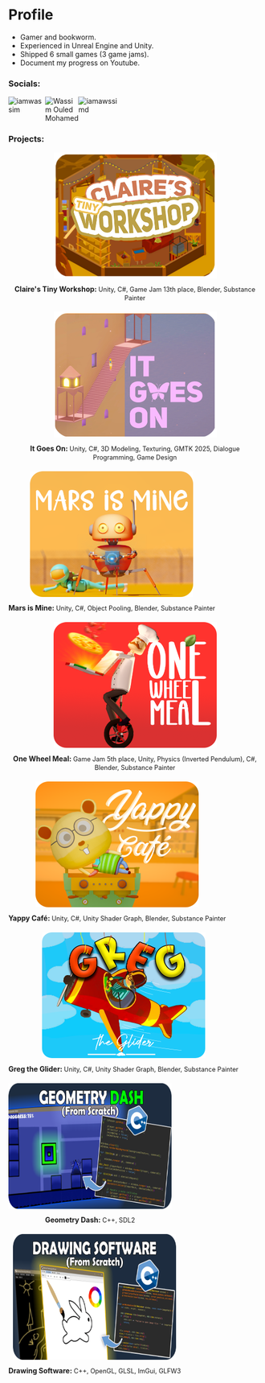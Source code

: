 # **Profile**

- Gamer and bookworm.
- Experienced in Unreal Engine and Unity.
- Shipped 6 small games (3 game jams).
- Document my progress on Youtube.

<h3 align="left">Socials:</h3>
<div style="display: flex; justify-content: space-between; width: 160px;">
  <a href="https://www.youtube.com/channel/UC2QMwZIIqTGPIH0ZSqWJ1EQ" target="_blank" style="text-decoration: none;">
    <img src="https://upload.wikimedia.org/wikipedia/commons/thumb/f/fc/YouTube_play_button_square_%282013-2017%29.svg/2048px-YouTube_play_button_square_%282013-2017%29.svg.png" alt="iamwassim" style="width: 30px; height: 30px; object-fit: contain;" />
  </a>
  <a href="https://www.linkedin.com/in/wassim-ouled-mohamed/" target="_blank" style="text-decoration: none;">
    <img src="https://upload.wikimedia.org/wikipedia/commons/thumb/8/81/LinkedIn_icon.svg/2048px-LinkedIn_icon.svg.png" alt="Wassim Ouled Mohamed" style="width: 30px; height: 30px; object-fit: contain;" />
  </a>
  <a href="mailto:wassimcontact@proton.me" target="_blank" style="text-decoration: none;">
    <img src="https://static.vecteezy.com/system/resources/previews/013/948/544/non_2x/gmail-logo-on-transparent-white-background-free-vector.jpg" alt="iamawssimd" style="width: 30px; height: 30px; object-fit: contain;" />
  </a>
  <a href="https://iamwassim.itch.io" target="_blank" style="text-decoration: none;">
    <img src="https://github.com/itchio/itch/blob/master/src/static/images/logos/itchio-textless-pink.svg" alt="Wassim Ouled Mohamed" style="width: 30px; height: 30px; object-fit: contain;" />
  </a>
</div>

<h3 align="left">Projects:</h3>
<div style="display: flex; flex-wrap: wrap; gap: 10px; text-align: center;">

  <!---->
  <div>
    <a href="https://iamwassim.itch.io/claires-tiny-workshop" target="_blank">
      <img src="https://github.com/wassimcodes/wassimcodes/blob/main/Resources/clairestinyworkshop.png" alt="Claire's Tiny Workshop" width="325" height="250" />
    </a>
    <h4 style="margin: 10px 0; font-weight: bold;">
      <a href="https://iamwassim.itch.io/claires-tiny-workshop" target="_blank" style="color: inherit; text-decoration: none;">
        Claire's Tiny Workshop:
      </a>
      <span style="font-weight: normal; font-size: 0.9em;">Unity, C#, Game Jam 13th place, Blender, Substance Painter</span>
    </h4>
  </div>

  <!-- -->
  <div>
    <a href="https://iamwassim.itch.io/it-goes-on" target="_blank">
      <img src="https://github.com/wassimcodes/wassimcodes/blob/main/Resources/itgoesoncover.png" alt="It Goes On" width="325" height="250" />
    </a>
    <h4 style="margin: 10px 0; font-weight: bold;">
      <a href="https://www.youtube.com/watch?v=E4S0zZSHZrk" target="_blank" style="color: inherit; text-decoration: none;">
        It Goes On:
      </a>
      <span style="font-weight: normal; font-size: 0.9em;">Unity, C#, 3D Modeling, Texturing, GMTK 2025, Dialogue Programming, Game Design</span>
    </h4>
  </div>
  <div>
    <a href="https://iamwassim.itch.io/mars-is-mine" target="_blank">
      <img src="https://github.com/wassimcodes/wassimcodes/blob/main/Resources/GameCover2-modified.png" alt="Mars is Mine" width="325" height="250" />
    </a>
    <h4 style="margin: 10px 0; font-weight: bold;">
      <a href="https://www.youtube.com/watch?v=Ml2q4YCBoD0" target="_blank" style="color: inherit; text-decoration: none;">
        Mars is Mine:
      </a>
      <span style="font-weight: normal; font-size: 0.9em;">Unity, C#, Object Pooling, Blender, Substance Painter</span>
    </h4>
  </div>

  <div>
    <a href="https://iamwassim.itch.io/one-wheel-meal" target="_blank">
      <img src="https://github.com/wassimcodes/wassimcodes/blob/main/Resources/GameCover-modifsied.png?raw=true" alt="One Wheel Meal" width="325" height="250" />
    </a>
    <h4 style="margin: 10px 0; font-weight: bold;">
      <a href="https://www.youtube.com/watch?v=Ml2q4YCBoD0" target="_blank" style="color: inherit; text-decoration: none;">
        One Wheel Meal:
      </a>
      <span style="font-weight: normal; font-size: 0.9em;">Game Jam 5th place, Unity, Physics (Inverted Pendulum), C#, Blender, Substance Painter</span>
    </h4>
  </div>

  <div>
    <a href="https://iamwassim.itch.io/yappy-cafe" target="_blank">
      <img src="https://github.com/wassimcodes/wassimcodes/blob/main/Resources/GameCover-modified.png?raw=true" alt="Yappy Café" width="325" height="250" />
    </a>
    <h4 style="margin: 10px 0; font-weight: bold;">
      <a href="https://www.youtube.com/watch?v=qsBg2C9WxvI&t=71s" target="_blank" style="color: inherit; text-decoration: none;">
        Yappy Café:
      </a>
      <span style="font-weight: normal; font-size: 0.9em;">Unity, C#, Unity Shader Graph, Blender, Substance Painter</span>
    </h4>
  </div>

  <div>
    <a href="https://iamwassim.itch.io/greg-the-glider" target="_blank">
      <img src="https://github.com/wassimcodes/wassimcodes/blob/main/Resources/GregCover2-modified.png?raw=true" alt="Greg the Glider" width="325" height="250" />
    </a>
    <h4 style="margin: 10px 0; font-weight: bold;">
      <a href="https://www.youtube.com/watch?v=KnFYA8NfXVk&list=PLXotmHPNCH9GFyoc5IPSzl7o6_EGwVrfi" target="_blank" style="color: inherit; text-decoration: none;">
        Greg the Glider:
      </a>
      <span style="font-weight: normal; font-size: 0.9em;">Unity, C#, Unity Shader Graph, Blender, Substance Painter</span>
    </h4>
  </div>

  <div>
    <a href="https://www.youtube.com/watch?v=LXDMVYJXyZs" target="_blank">
      <img src="https://github.com/wassimcodes/wassimcodes/blob/main/Resources/GeometryDash111-modified.png" alt="Geometry Dash Tribute" width="325" height="250" />
    </a>
    <h4 style="margin: 10px 0; font-weight: bold;">
      <a href="https://github.com/wassimcodes/GeometryDashSDL2" target="_blank" style="color: inherit; text-decoration: none;">
        Geometry Dash:
      </a>
      <span style="font-weight: normal; font-size: 0.9em;">C++, SDL2</span>
    </h4>
  </div>

  <div>
    <a href="https://www.youtube.com/watch?v=UJ8tBZ8AvoI" target="_blank">
      <img src="https://github.com/wassimcodes/wassimcodes/blob/main/Resources/DrawingSoftware-modified.png" alt="Drawing Software" width="325" height="250" />
    </a>
    <h4 style="margin: 10px 0; font-weight: bold;">
      <a href="https://github.com/wassimcodes/DrawingSoftware" target="_blank" style="color: inherit; text-decoration: none;">
        Drawing Software:
      </a>
      <span style="font-weight: normal; font-size: 0.9em;">C++, OpenGL, GLSL, ImGui, GLFW3</span>
    </h4>
  </div>

</div>

